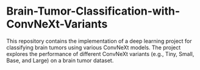 # Brain-Tumor-Classification-with-ConvNeXt-Variants
This repository contains the implementation of a deep learning project for classifying brain tumors using various ConvNeXt models. The project explores the performance of different ConvNeXt variants (e.g., Tiny, Small, Base, and Large) on a brain tumor dataset.
